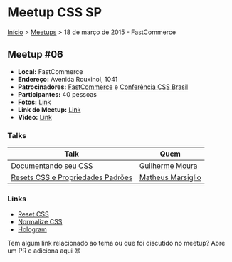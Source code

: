 Meetup CSS SP
======

[Início](../README.md) > [Meetups](../meetups.md) > 18 de março de 2015 - FastCommerce

## Meetup #06

* **Local:** FastCommerce
* **Endereço:** Avenida Rouxinol, 1041
* **Patrocinadores:** [FastCommerce](http://www.fastcommerce.com.br/) e [Conferência CSS Brasil](http://conferenciacssbrasil.com.br)
* **Participantes:** 40 pessoas
* **Fotos:** [Link](https://www.flickr.com/photos/raphaelfabeni/sets/72157651435994691/)
* **Link do Meetup:** [Link](http://www.meetup.com/CSS-SP/events/220956075/) 
* **Vídeo:** [Link](http://youtu.be/fs9N9s6CT7U)

### Talks



| Talk                                             | Quem                                                               
| -----------------------------------------------  | ------------------------------------------------------------------ 
| [Documentando seu CSS](http://goo.gl/qGP61O)     | [Guilherme Moura](https://www.facebook.com/gmoura.dev?fref=ts)
| [Resets CSS e Propriedades Padrões](https://www.icloud.com/keynote/AwBWCAESEIJYH8S3PziG88fgy2WWTMAaKlRyjMgkbnbvxXBDRlAgVl_-KwML__6XuV1YTXno58rvqU5m-7BmXdcJ4AMCUCAQEEIDSOYbVCghA6aVcPbaY3wQ2Hija72GqJ7mYlVJHiC8C_#Resets_CSS_e_Propriedades_Padr%C3%A3o)     | [Matheus Marsiglio](https://twitter.com/matmarsiglio)

### Links

* [Reset CSS](http://meyerweb.com/eric/tools/css/reset/)
* [Normalize CSS](http://necolas.github.io/normalize.css/)
* [Hologram](http://trulia.github.io/hologram/)

Tem algum link relacionado ao tema ou que foi discutido no meetup? Abre um PR e adiciona aqui :heart_eyes:

